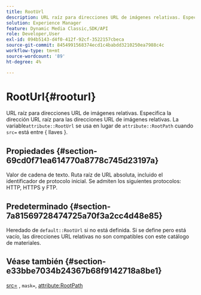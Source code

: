 ```yaml
---
title: RootUrl
description: URL raíz para direcciones URL de imágenes relativas. Especifica la dirección URL raíz para las direcciones URL de imágenes relativas.
solution: Experience Manager
feature: Dynamic Media Classic,SDK/API
role: Developer,User
exl-id: 094b5143-d4f0-412f-92cf-3522157cbeca
source-git-commit: 8454991568374ecd1c4babdd3210250ea7988c4c
workflow-type: tm+mt
source-wordcount: '89'
ht-degree: 4%

---
```


# RootUrl{#rooturl}

URL raíz para direcciones URL de imágenes relativas. Especifica la dirección URL raíz para las direcciones URL de imágenes relativas. La variable`attribute::RootUrl` se usa en lugar de `attribute::RootPath` cuando `src=` está entre { llaves }.

## Propiedades {#section-69cd0f71ea614770a8778c745d23197a}

Valor de cadena de texto. Ruta raíz de URL absoluta, incluido el identificador de protocolo inicial. Se admiten los siguientes protocolos: HTTP, HTTPS y FTP.

## Predeterminado {#section-7a81569728474725a70f3a2cc4d48e85}

Heredado de `default::RootUrl` si no está definida. Si se define pero está vacío, las direcciones URL relativas no son compatibles con este catálogo de materiales.

## Véase también {#section-e33bbe7034b24367b68f9142718a8be1}

[src=](../../../../../ir-api/http-protocol/image-rendering-api-ref/c-ir-http-protocol-ref/c-ir-http-protocol-command-reference/r-ir-src.md#reference-62c98abad22149d68d405ed6aaff8272) , `mask=`, [attribute:RootPath](../../../../../ir-api/material-cat/image-rendering-api-ref/c-ir-material-catalog/c-ir-attributes-reference/r-ir-rootpath.md#reference-a4d7c96b62e14fcbad1740c702f160f3)
